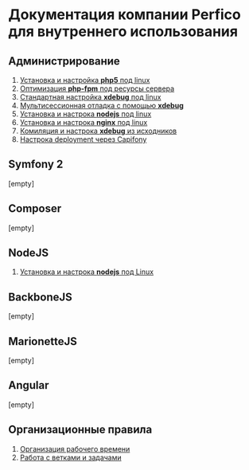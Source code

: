 Документация компании Perfico для внутреннего использования
===========================================================
Администрирование
-----------------
1. [Установка и настройка **php5** под linux](administration/php/simple_config.md)
1. [Оптимизация **php-fpm** под ресурсы сервера](administration/php/performance.md)
1. [Стандартная настройка **xdebug** под linux](administration/php/xdebug/simple_config.md)
1. [Мультисессионная отладка с помощью **xdebug**](administration/php/xdebug/multiple_session.md)
1. [Установка и настрока **nodejs** под linux](nodejs/simple_config.md)
1. [Установка и настрока **nginx** под linux](administration/nginx/simple_config.md)
1. [Комиляция и настрока **xdebug** из исходников](administration/php/xdebug/compilation.md)
1. [Настрока deployment через Capifony](administration/capifony/simple_config.md)

Symfony 2
---------
[empty]

Composer
--------
[empty]

NodeJS
------
1. [Установка и настрока **nodejs** под Linux](nodejs/simple_config.md)

BackboneJS
----------
[empty]

MarionetteJS
------------
[empty]

Angular
-------
[empty]

Организационные правила
-------
1. [Организация рабочего времени](workflow/time.md)
1. [Работа с ветками и задачами](workflow/work_with_branch.md)
